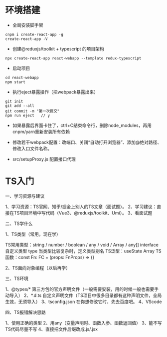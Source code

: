 # 环境搭建

- 全局安装脚手架
```
cnpm i create-react-app -g
create-react-app -V
```

- 创建@reduxjs/toolkit + typescript 的项目架构
```
npx create-react-app react-webapp --template redux-typescript
```

- 启动项目
```
cd react-webapp
npm start
```

- 执行eject暴露操作（把webpack暴露出来）
```
git init
git add --all
git commit -m "第一次提交"
npm run eject   // y
```

- 如果暴露后界面卡住了，ctrl+C结束命令行，删除node_modules，再用cnpm/yarn重新安装所有依赖

- 修改若干webpack配置：改端口、关闭“自动打开浏览器”、添加@绝对路径、修改入口文件名称。

- src/setupProxy.js 配置接口代理

# TS入门

一、学习资源与建议

1、学习资源：TS官网、知乎/掘金上别人的TS文章（面试题）。
2、学习建议：直接在TS项目环境中写代码（Vue3、@reduxjs/toolkit、Umi）。
3、看面试题


二、TS学什么

1、TS类型（常用，现在学）

TS常用类型：string / number / boolean / any / void / Array<T> / any[]
	interface 自定义类型
	type 当类型比较复杂时，定义类型别名
TS泛型：useState<number>   Array<string>
TS函数：const Fn: FC = (props: FnProps) => {}


2、TS面向对象编程（以后再学） 


三、TS环境

1、@types/*  第三方包的官方声明文件（一般需要安装，用的时候一般也需要手动导入）
2、*.d.ts         自定义声明文件（TS项目中很多目录都有这种声明文件，全局生效，无须导入）
3、tsconfig.json  在你想修改它时，先去百度吧。
4、VScode    

四、TS报错解决思路

1、使用正确的类型
2、用any（变量声明时、函数入参、函数返回值）
3、能不写TS代码尽量不写
4、直接把文件后缀改成.js/.jsx